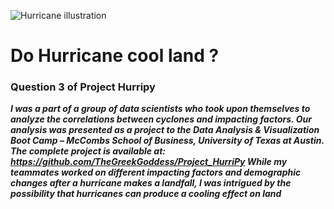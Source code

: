 ![Hurricane illustration](https://image.shutterstock.com/image-vector/tornado-incoming-sea-hurricane-ocean-260nw-714983044.jpg)
# Do Hurricane cool land ?
### Question 3 of Project Hurripy

**_I was a part of a group of data scientists who took upon themselves to analyze the correlations between cyclones and impacting factors. Our analysis was presented as a project to the Data Analysis & Visualization Boot Camp – McCombs School of Business, University of Texas at Austin. The complete project is available at: https://github.com/TheGreekGoddess/Project_HurriPy
While my teammates worked on different impacting factors and demographic changes after a hurricane makes a landfall, I was intrigued by the possibility that hurricanes can produce a cooling effect on land_**
